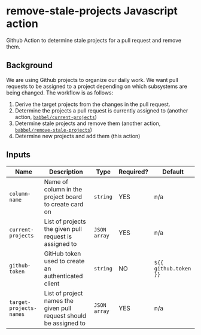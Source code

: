 # remove-stale-projects Javascript action

Github Action to determine stale projects for a pull request and remove them.

## Background

We are using Github projects to organize our daily work.
We want pull requests to be assigned to a project depending on which subsystems are being changed.
The workflow is as follows:

1. Derive the target projects from the changes in the pull request.
2. Determine the projects a pull request is currently assigned to
   (another action, [`babbel/current-projects`](https://github.com/babbel/current-projects))
3. Determine stale projects and remove them (another action, [`babbel/remove-stale-projects`](https://github.com/babbel/remove-stale-projects))
4. Determine new projects and add them (this action)

## Inputs

| Name                    | Description                                                   | Type         | Required? | Default |
|-------------------------|---------------------------------------------------------------|--------------|-----------|---------|
| `column-name`           | Name of column in the project board to create card on         | `string`     | YES       | n/a     |
| `current-projects`      | List of projects the given pull request is assigned to        | `JSON array` | YES       | n/a     |
| `github-token`          | GitHub token used to create an authenticated client           | `string`     | NO        | `${{ github.token }}` |
| `target-projects-names` | List of project names the given pull request should be assigned to | `JSON array` | YES       | n/a     |
